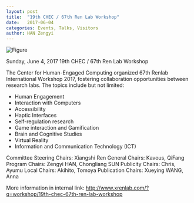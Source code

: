 ```yaml
---
layout: post
title:  "19th CHEC / 67th Ren Lab Workshop"
date:   2017-06-04
categories: Events, Talks, Visitors
author: HAN Zengyi
---
```





![Figure](https://farm1.staticflickr.com/977/28379282848_5cbcc785af_c.jpg)

Sunday, June 4, 2017
19th CHEC / 67th Ren Lab Workshop

The Center for Human-Engaged Computing organized 67th Renlab International Workshop 2017, fostering collaboration opportunities between research labs.  The topics include but not limited:

- Human Engagement
- Interaction with Computers
- Accessibility
- Haptic Interfaces
- Self-regulation research
- Game interaction and Gamification
- Brain and Cognitive Studies
- Virtual Reality
- Information and Communication Technology (ICT) 

Committee
Steering Chairs: Xiangshi Ren
General Chairs: Kavous, QiFang
Program Chairs: Zengyi HAN, Chongliang SUN
Publicity Chairs: Chris, Ayumu
Local Chairs: Akihito, Tomoya
Publication Chairs: Xueying WANG, Anna

More information in internal link: http://www.xrenlab.com/?q=workshop/19th-chec-67th-ren-lab-workshop

